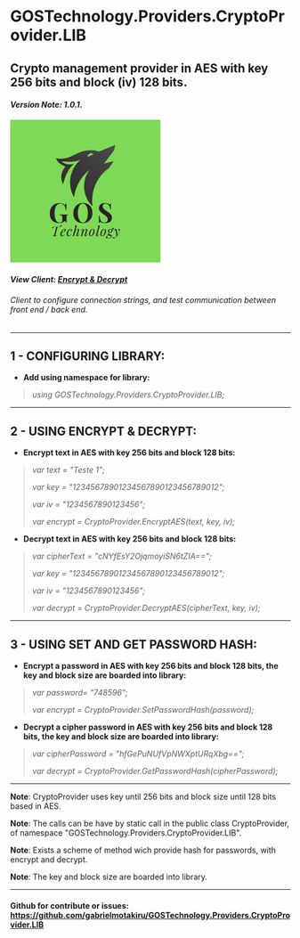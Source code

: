 # GOSTechnology.Providers.CryptoProvider.LIB
## Crypto management provider in AES with key 256 bits and block (iv) 128 bits.
#### *Version Note: 1.0.1.*

[![N|Solid](https://raw.githubusercontent.com/gabrielmotakiru/GOSTechnology.Providers.CryptoProvider.LIB/main/GOSTechnology.Providers.CryptoProvider.LIB/icon.png)](https://github.com/gabrielmotakiru/GOSTechnology.Providers.CryptoProvider.LIB)

#### *View Client: [Encrypt & Decrypt](https://gabrielmotakiru.github.io/GOSTechnology.Providers.CryptoProvider.LIB/index.html)*
###### Client to configure connection strings, and test communication between front end / back end.

---

## 1 - CONFIGURING LIBRARY:
- **Add using namespace for library:**
> *using GOSTechnology.Providers.CryptoProvider.LIB;*

---

## 2 - USING ENCRYPT & DECRYPT:
- **Encrypt text in AES with key 256 bits and block 128 bits:**
> *var text = "Teste 1";*
>
> *var key = "12345678901234567890123456789012";*
>
> *var iv = "1234567890123456";*
>
> *var encrypt = CryptoProvider.EncryptAES(text, key, iv);*

- **Decrypt text in AES with key 256 bits and block 128 bits:**
> *var cipherText = "cNYfEsY2OjqmoyiSN6tZIA==";*
>
> *var key = "12345678901234567890123456789012";*
>
> *var iv = "1234567890123456";*
>
> *var decrypt = CryptoProvider.DecryptAES(cipherText, key, iv);*

---

## 3 - USING SET AND GET PASSWORD HASH:
- **Encrypt a password in AES with key 256 bits and block 128 bits, the key and block size are boarded into library:**
> *var password= "748596";*
>
> *var encrypt = CryptoProvider.SetPasswordHash(password);*

- **Decrypt a cipher password in AES with key 256 bits and block 128 bits, the key and block size are boarded into library:**
> *var cipherPassword = "hfGePuNUfVpNWXptURqXbg==";*
>
> *var decrypt = CryptoProvider.GetPasswordHash(cipherPassword);*

---

**Note**: CryptoProvider uses key until 256 bits and block size until 128 bits based in AES.

**Note**: The calls can be have by static call in the public class CryptoProvider, of namespace "GOSTechnology.Providers.CryptoProvider.LIB".

**Note**: Exists a scheme of method wich provide hash for passwords, with encrypt and decrypt.

**Note**: The key and block size are boarded into library.

---

#### Github for contribute or issues: https://github.com/gabrielmotakiru/GOSTechnology.Providers.CryptoProvider.LIB
